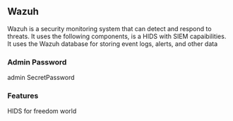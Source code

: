 ## Wazuh

Wazuh is a security monitoring system that can detect and respond to threats. It uses the following components, is a HIDS with SIEM capaibilities. It uses the Wazuh database for storing event logs, alerts, and other data

### Admin Password

admin
SecretPassword

### Features

HIDS for freedom world

